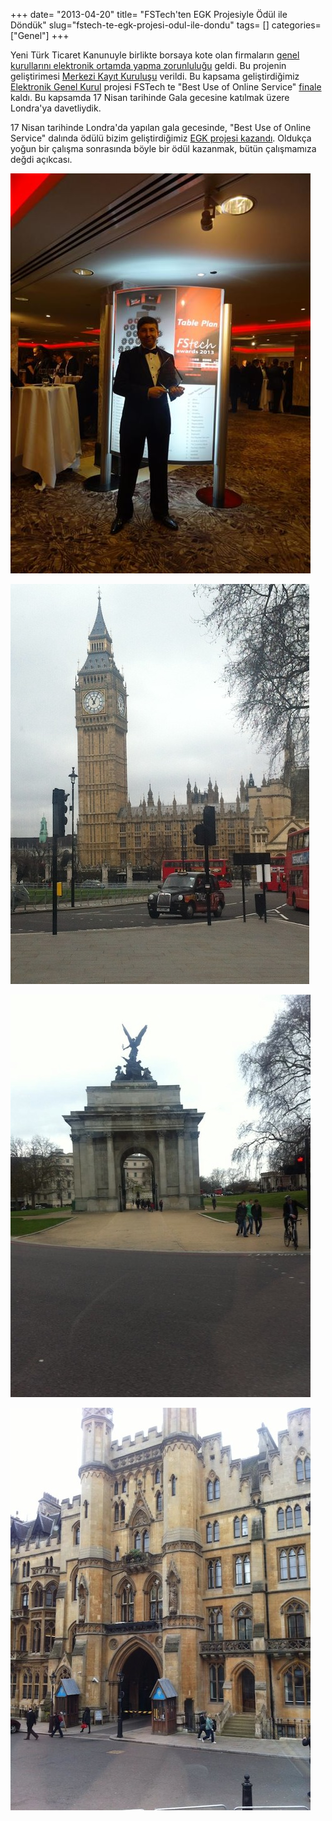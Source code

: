 +++
date= "2013-04-20"
title= "FSTech'ten EGK Projesiyle Ödül ile Döndük"
slug="fstech-te-egk-projesi-odul-ile-dondu"
tags= []
categories= ["Genel"]
+++


Yeni Türk Ticaret Kanunuyle birlikte borsaya kote olan firmaların <a href="https://www.mkk.com.tr/wps/portal/MKK/YatirimciHizmetleri/eGenelKurulSistemi">genel kurullarını elektronik ortamda yapma zorunluluğu</a> geldi. Bu projenin geliştirimesi <a href="https://www.mkk.com.tr">Merkezi Kayıt Kuruluşu</a> verildi. Bu kapsama geliştirdiğimiz <a href="https://egk.mkk.com.tr/egkweb"> Elektronik Genel Kurul</a> projesi FSTech te "Best Use of Online Service" <a href="http://www.fstech.co.uk/awards/shortlist.php">finale</a> kaldı. Bu kapsamda 17 Nisan tarihinde Gala gecesine katılmak üzere Londra'ya davetliydik.


17 Nisan tarihinde Londra'da yapılan gala gecesinde, "Best Use of Online Service" dalında ödülü bizim geliştirdiğimiz <a href="http://www.fstech.co.uk/awards/winners.php">EGK projesi kazandı</a>. Oldukça yoğun bir çalışma sonrasında böyle bir ödül kazanmak, bütün çalışmamıza değdi açıkcası.  


![Big Ben](/images/fstech_award.jpg)

![Big Ben](/images/london_bigben.jpg)

![London](/images/london_1.jpg)

![London](/images/london_2.jpg)